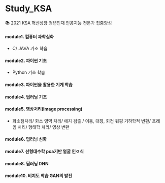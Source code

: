 # Study_KSA
:books: 2021 KSA 혁신성장 청년인재 인공지능 전문가 집중양성 

#### module1. 컴퓨터 과학심화 
* C/ JAVA 기초 학습 


#### module2. 파이썬 기초 
* Python 기초 학습


#### module3. 파이썬을 활용한 기계 학습


#### module4. 딥러닝 기초


#### module5. 영상처리(Image processing)
* 화소점처리/ 화소 영역 처리/ 에지 검출 / 이동, 대칭, 회전 워핑 기하학적 변환/ 프레임 처리/ 형태학 처리/ 영상 변환


#### module6. 딥러닝 심화



#### module7. 선형대수학 pca기반 얼굴 인ㅇ식



#### module8. 딥러닝 DNN



#### module10. 비지도 학습 GAN의 발전
